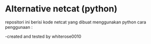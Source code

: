 # Alternative netcat (python)  
repositori ini berisi kode netcat yang dibuat menggunakan python
cara penggunaan : 

-created and tested by whiterose0010

